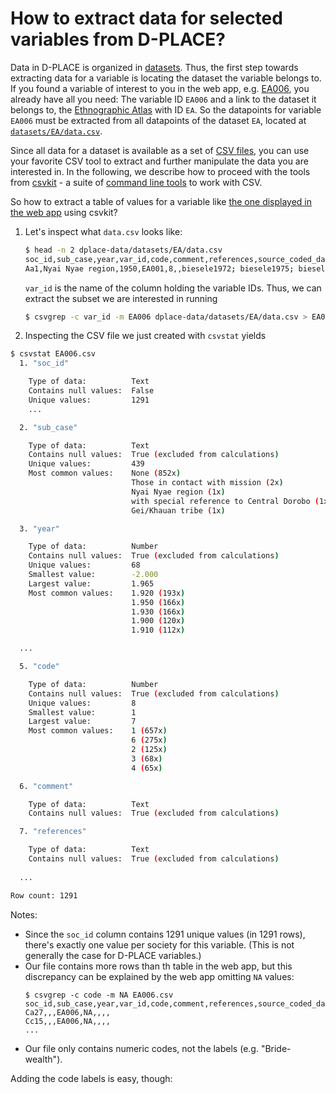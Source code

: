 # How to extract data for selected variables from D-PLACE?

Data in D-PLACE is organized in [datasets](https://github.com/D-PLACE/dplace-data/blob/master/datasets/README.md). Thus, the first step
towards extracting data for a variable is locating the dataset the variable belongs to. If you found a variable of interest to you
in the web app, e.g. [EA006](https://d-place.org/parameters/EA006), you already have all you need: The variable ID `EA006` and a
link to the dataset it belongs to, the [Ethnographic Atlas](https://d-place.org/contributions/EA) with ID `EA`. So the datapoints
for variable `EA006` must be extracted from all datapoints of the dataset `EA`, located at [`datasets/EA/data.csv`](https://github.com/D-PLACE/dplace-data/blob/master/datasets/EA/data.csv).

Since all data for a dataset is available as a set of [CSV files](https://en.wikipedia.org/wiki/Comma-separated_values), you can
use your favorite CSV tool to extract and further manipulate the data you are interested in. In the following, we describe how to
proceed with the tools from [csvkit](https://csvkit.readthedocs.io/en/1.0.3/index.html) - a suite of [command line tools](http://swcarpentry.github.io/shell-novice/)
to work with CSV.

So how to extract a table of values for a variable like [the one displayed in the web app](https://d-place.org/parameters/EA006#table-container)
using csvkit?

1. Let's inspect what `data.csv` looks like:
   ```bash
   $ head -n 2 dplace-data/datasets/EA/data.csv 
   soc_id,sub_case,year,var_id,code,comment,references,source_coded_data,admin_comment
   Aa1,Nyai Nyae region,1950,EA001,8,,biesele1972; biesele1975; biesele1976; draper1972; draper1975; drapernd; hansenetal1969; harpending1971; howell1979; howellnd; konner1971; konner1972; konner1973; konner1977; lee1966; lee1968; lee1972a; lee1974; lee1979; leeanddevore1976; marshall1956; marshall1957; marshall1957a; marshall1957b; marshall1958; marshall1959; marshall1960; marshall1961; marshall1962; marshall1965; marshall1976; marshallandmarshall1956; schapera1930; shostak1981; thomas1959; tobias1978,EthnographicAtlas_1967_p62,
   ```
   `var_id` is the name of the column holding the variable IDs. Thus, we can extract the subset we are interested in running
   ```bash
   $ csvgrep -c var_id -m EA006 dplace-data/datasets/EA/data.csv > EA006.csv
   ```
2. Inspecting the CSV file we just created with `csvstat` yields
```bash
$ csvstat EA006.csv   
  1. "soc_id"

	Type of data:          Text
	Contains null values:  False
	Unique values:         1291
	...

  2. "sub_case"

	Type of data:          Text
	Contains null values:  True (excluded from calculations)
	Unique values:         439
	Most common values:    None (852x)
	                       Those in contact with mission (2x)
	                       Nyai Nyae region (1x)
	                       with special reference to Central Dorobo (1x)
	                       Gei/Khauan tribe (1x)

  3. "year"

	Type of data:          Number
	Contains null values:  True (excluded from calculations)
	Unique values:         68
	Smallest value:        -2.000
	Largest value:         1.965
	Most common values:    1.920 (193x)
	                       1.950 (166x)
	                       1.930 (166x)
	                       1.900 (120x)
	                       1.910 (112x)

  ...

  5. "code"

	Type of data:          Number
	Contains null values:  True (excluded from calculations)
	Unique values:         8
	Smallest value:        1
	Largest value:         7
	Most common values:    1 (657x)
	                       6 (275x)
	                       2 (125x)
	                       3 (68x)
	                       4 (65x)

  6. "comment"

	Type of data:          Text
	Contains null values:  True (excluded from calculations)

  7. "references"

	Type of data:          Text
	Contains null values:  True (excluded from calculations)
	
  ...

Row count: 1291
```
Notes:
- Since the `soc_id` column contains 1291 unique values (in 1291 rows), there's exactly one value per society for this variable. 
  (This is not generally the case for D-PLACE variables.)
- Our file contains more rows than th table in the web app, but this discrepancy can be explained by the web app omitting `NA`
  values:
  ```
  $ csvgrep -c code -m NA EA006.csv 
  soc_id,sub_case,year,var_id,code,comment,references,source_coded_data,admin_comment
  Ca27,,,EA006,NA,,,,
  Cc15,,,EA006,NA,,,,
  ...
  ```
- Our file only contains numeric codes, not the labels (e.g. "Bride-wealth").

Adding the code labels is easy, though:
```bash
```
